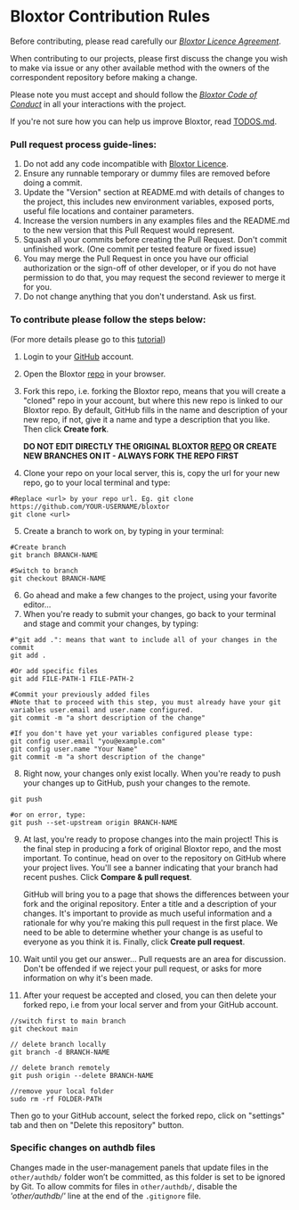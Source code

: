 # Bloxtor Contribution Rules

Before contributing, please read carefully our *[Bloxtor Licence Agreement](./LICENSE.md)*.

When contributing to our projects, please first discuss the change you wish to make via issue or any other available method with the owners of the correspondent repository before making a change.

Please note you must accept and should follow the *[Bloxtor Code of Conduct](./CODE_OF_CONDUCT.md)* in all your interactions with the project.

If you're not sure how you can help us improve Bloxtor, read [TODOS.md](./TODOS.md).

### Pull request process guide-lines:

1. Do not add any code incompatible with [Bloxtor Licence](./LICENSE.md).
1. Ensure any runnable temporary or dummy files are removed before doing a commit.
2. Update the "Version" section at README.md with details of changes to the project, this includes new environment variables, exposed ports, useful file locations and container parameters.
3. Increase the version numbers in any examples files and the README.md to the new version that this Pull Request would represent.
4. Squash all your commits before creating the Pull Request. Don't commit unfinished work. (One commit per tested feature or fixed issue)
5. You may merge the Pull Request in once you have our official authorization or the sign-off of other developer, or if you do not have permission to do that, you may request the second reviewer to merge it for you.
6. Do not change anything that you don't understand. Ask us first.

### To contribute please follow the steps below:
(For more details please go to this [tutorial](https://docs.github.com/en/get-started/exploring-projects-on-github/contributing-to-a-project))

1. Login to your [GitHub](https://github.com/login) account.
2. Open the Bloxtor [repo](https://github.com/a19836/bloxtor) in your browser.
3. Fork this repo, i.e. forking the Bloxtor repo, means that you will create a "cloned" repo in your account, but where this new repo is linked to our Bloxtor repo. By default, GitHub fills in the name and description of your new repo, if not, give it a name and type a description that you like. Then click **Create fork**.

	**DO NOT EDIT DIRECTLY THE ORIGINAL BLOXTOR [REPO](https://github.com/a19836/bloxtor) OR CREATE NEW BRANCHES ON IT - ALWAYS FORK THE REPO FIRST**
4. Clone your repo on your local server, this is, copy the url for your new repo, go to your local terminal and type:
```
#Replace <url> by your repo url. Eg. git clone https://github.com/YOUR-USERNAME/bloxtor
git clone <url>
```
5. Create a branch to work on, by typing in your terminal:
```
#Create branch
git branch BRANCH-NAME

#Switch to branch
git checkout BRANCH-NAME
```
6. Go ahead and make a few changes to the project, using your favorite editor...
7. When you're ready to submit your changes, go back to your terminal and stage and commit your changes, by typing:
```
#"git add .": means that want to include all of your changes in the commit
git add .

#Or add specific files
git add FILE-PATH-1 FILE-PATH-2

#Commit your previously added files
#Note that to proceed with this step, you must already have your git variables user.email and user.name configured.
git commit -m "a short description of the change"

#If you don't have yet your variables configured please type:
git config user.email "you@example.com"
git config user.name "Your Name"
git commit -m "a short description of the change"
```
8. Right now, your changes only exist locally. When you're ready to push your changes up to GitHub, push your changes to the remote.
```
git push

#or on error, type:
git push --set-upstream origin BRANCH-NAME
```
9. At last, you're ready to propose changes into the main project! This is the final step in producing a fork of original Bloxtor repo, and the most important. To continue, head on over to the repository on GitHub where your project lives.
You'll see a banner indicating that your branch had recent pushes. Click **Compare & pull request**.

	GitHub will bring you to a page that shows the differences between your fork and the original repository. Enter a title and a description of your changes. It's important to provide as much useful information and a rationale for why you're making this pull request in the first place. We need to be able to determine whether your change is as useful to everyone as you think it is. Finally, click **Create pull request**.
10. Wait until you get our answer... Pull requests are an area for discussion. Don't be offended if we reject your pull request, or asks for more information on why it's been made.
11. After your request be accepted and closed, you can then delete your forked repo, i.e from your local server and from your GitHub account.
```
//switch first to main branch
git checkout main

// delete branch locally
git branch -d BRANCH-NAME

// delete branch remotely
git push origin --delete BRANCH-NAME

//remove your local folder
sudo rm -rf FOLDER-PATH
```
Then go to your GitHub account, select the forked repo, click on "settings" tab and then on "Delete this repository" button.

### Specific changes on authdb files

Changes made in the user-management panels that update files in the `other/authdb/` folder won’t be committed, as this folder is set to be ignored by Git. To allow commits for files in `other/authdb/`, disable the *'other/authdb/'* line at the end of the `.gitignore` file.

